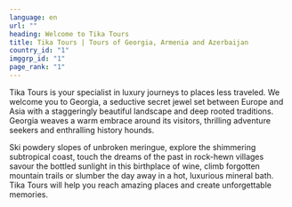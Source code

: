 ```yaml
---
language: en
url: ""
heading: Welcome to Tika Tours
title: Tika Tours | Tours of Georgia, Armenia and Azerbaijan
country_id: "1"
imggrp_id: "1"
page_rank: "1"
---
```

<div class="row content-row"><!-- 2225 (0)-->

</div>

<div class="row content-row"><!-- 2226 (4)-->
<div class="col-xs-12 col-sm-6 col-md-6"><!-- 3036 -->

Tika Tours is your specialist in luxury journeys to places less traveled. We welcome
you to Georgia, a seductive secret jewel set between Europe and Asia with a staggeringly
beautiful landscape and deep rooted traditions. Georgia weaves a warm embrace around
its visitors, thrilling adventure seekers and enthralling history hounds.

</div>

<div class="col-xs-12 col-sm-6 col-md-6"><!-- 3037 -->

Ski powdery slopes of unbroken meringue, explore the shimmering subtropical coast,
touch the dreams of the past in rock\-hewn villages savour the bottled sunlight
in this birthplace of wine, climb forgotten mountain trails or slumber the day away
in a hot, luxurious mineral bath. Tika Tours will help you reach amazing places
and create unforgettable memories.

</div>

</div>
